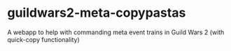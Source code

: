 # guildwars2-meta-copypastas
A webapp to help with commanding meta event trains in Guild Wars 2 (with quick-copy functionality)
